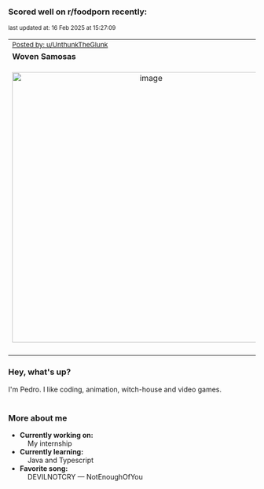 ### Scored well on r/foodporn recently:

<p align="left"><sub>last updated at: 16 Feb 2025 at 15:27:09</sub></p>

|   |
| --- |
| <sub>[Posted by: u/UnthunkTheGlunk][source]</sub> |
| **Woven Samosas** | 
|<p align="center"> <img alt="image" src="https://i.redd.it/ppax8ccbubie1.jpeg" width="550" /> </p>|
|   |

### Hey, what's up?

I'm Pedro. I like coding, animation, witch-house and video games.<br><br>

### More about me
- **Currently working on:**  
&nbsp;&nbsp;&nbsp;&nbsp;My internship
- **Currently learning:**  
&nbsp;&nbsp;&nbsp;&nbsp;Java and Typescript
- **Favorite song:**  
&nbsp;&nbsp;&nbsp;&nbsp;DEVILNOTCRY — NotEnoughOfYou<br><br>

  



  
  
  
[linkedin]: https://linkedin.com/in/pedro-h-r-gomes-8a487b14a/
[gmail]: mailto:pilique11@gmail.com
[source]: https://reddit.com/r/FoodPorn/comments/1im85xx/woven_samosas/
[redditAPI]: https://www.reddit.com/dev/api/